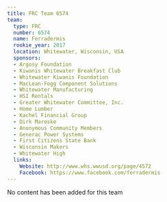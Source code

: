 ```yaml
---
title: FRC Team 6574
team:
  type: FRC
  number: 6574
  name: Ferradermis
  rookie_year: 2017
  location: Whitewater, Wisconsin, USA
  sponsors:
  - Argosy Foundation
  - Kiwanis Whitewater Breakfast Club
  - Whitewater Kiwanis Foundation
  - MacLean-Fogg Component Solutions
  - Whitewater Manufacturing
  - HSI Rentals
  - Greater Whitewater Committee, Inc.
  - Home Lumber
  - Kachel Financial Group
  - Dirk Maroske
  - Anonymous Community Members
  - Generac Power Systems
  - First Citizens State Bank
  - Wisconsin Makers
  - Whitewater High
  links:
    Website: http://www.whs.wwusd.org/page/4572
    Facebook: https://www.facebook.com/ferradermis
---
```


No content has been added for this team